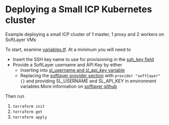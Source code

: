 # Deploying a Small ICP Kubernetes cluster

Example deploying a small ICP cluster of 1 master, 1 proxy and 2 workers on SoftLayer VMs

To start, examine [variables.tf](variables.tf).
At a minimum you will need to 
* Insert the SSH key name to use for provisioning in the [ssh_key field](variables.tf#L7)
* Provide a SoftLayer username and API Key by either
   - inserting into [sl_username and sl_api_key variable](variables.tf#L2)
   - Replacing the [softlayer provider section](instances.tf#L1) with `provider "softlayer" {}` and providing SL_USERNAME and SL_API_KEY in environment variables
  More information on [softlayer github](https://github.com/softlayer/terraform-provider-softlayer/blob/master/docs/provider.md)
  

Then run

1. `terraform init`
2. `terraform get`
3. `terraform apply`



